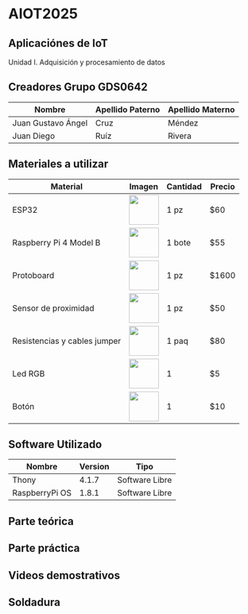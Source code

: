 # AIOT2025
## Aplicaciónes de IoT
Unidad I. Adquisición y procesamiento de datos

## Creadores Grupo GDS0642

|Nombre | Apellido Paterno | Apellido Materno |
|-|-|-|
|Juan Gustavo Ángel| Cruz| Méndez|
|Juan Diego| Ruíz| Rivera|


## Materiales a utilizar
| Material | Imagen | Cantidad | Precio |
|-|-|-|-|
|ESP32|<img src="https://github.com/user-attachments/assets/41c9a276-97af-4928-b202-e5325a11d384" width="60"/>|1 pz|$60|
|Raspberry Pi 4 Model B|<img src="https://github.com/user-attachments/assets/a9d60b7f-0a35-4559-9760-0610a25dc39a" width="60"/>|1 bote|$55|
|Protoboard|<img src="[https://github.com/user-attachments/assets/fd8e1efc-c31e-4257-864a-152b97854c92](https://m.media-amazon.com/images/I/71A14Sz2bWL.jpg)" width="60"/>|1 pz|$1600|
|Sensor de proximidad|<img src="https://github.com/user-attachments/assets/3d139ca5-3cc2-4124-baa7-2f6fb9569786" width="60"/>|1 pz|$50|
|Resistencias y cables jumper|<img src="https://github.com/user-attachments/assets/6cea1d72-0327-4066-b6c8-24d1a3a86c1e" width="60"/>|1 paq|$80|
|Led RGB|<img src="https://github.com/user-attachments/assets/a9d60b7f-0a35-4559-9760-0610a25dc39a" width="60"/>|1 |$5|
|Botón|<img src="https://github.com/user-attachments/assets/a9d60b7f-0a35-4559-9760-0610a25dc39a" width="60"/>|1 |$10|



## Software Utilizado
|Nombre|Version|Tipo|
|--|--|--|
|Thony|4.1.7|Software Libre|
|RaspberryPi OS|1.8.1|Software Libre|

## Parte teórica


## Parte práctica


## Videos demostrativos


## Soldadura

